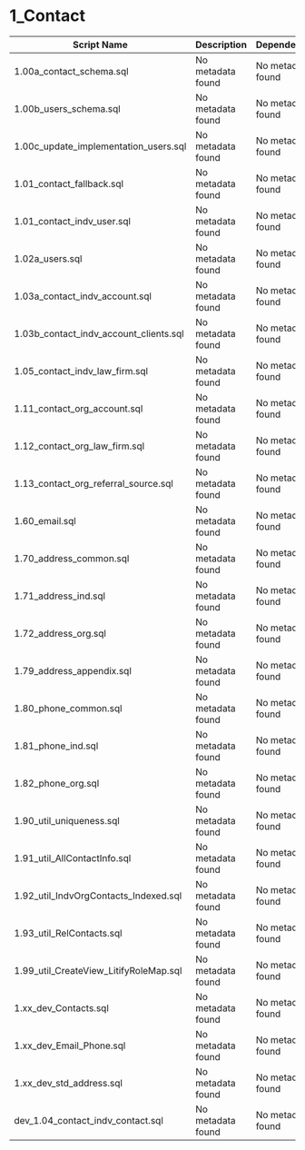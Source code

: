 # 1_Contact

| Script Name | Description | Dependencies |
|-------------|-------------|-------------|
| 1.00a_contact_schema.sql | No metadata found | No metadata found |
| 1.00b_users_schema.sql | No metadata found | No metadata found |
| 1.00c_update_implementation_users.sql | No metadata found | No metadata found |
| 1.01_contact_fallback.sql | No metadata found | No metadata found |
| 1.01_contact_indv_user.sql | No metadata found | No metadata found |
| 1.02a_users.sql | No metadata found | No metadata found |
| 1.03a_contact_indv_account.sql | No metadata found | No metadata found |
| 1.03b_contact_indv_account_clients.sql | No metadata found | No metadata found |
| 1.05_contact_indv_law_firm.sql | No metadata found | No metadata found |
| 1.11_contact_org_account.sql | No metadata found | No metadata found |
| 1.12_contact_org_law_firm.sql | No metadata found | No metadata found |
| 1.13_contact_org_referral_source.sql | No metadata found | No metadata found |
| 1.60_email.sql | No metadata found | No metadata found |
| 1.70_address_common.sql | No metadata found | No metadata found |
| 1.71_address_ind.sql | No metadata found | No metadata found |
| 1.72_address_org.sql | No metadata found | No metadata found |
| 1.79_address_appendix.sql | No metadata found | No metadata found |
| 1.80_phone_common.sql | No metadata found | No metadata found |
| 1.81_phone_ind.sql | No metadata found | No metadata found |
| 1.82_phone_org.sql | No metadata found | No metadata found |
| 1.90_util_uniqueness.sql | No metadata found | No metadata found |
| 1.91_util_AllContactInfo.sql | No metadata found | No metadata found |
| 1.92_util_IndvOrgContacts_Indexed.sql | No metadata found | No metadata found |
| 1.93_util_RelContacts.sql | No metadata found | No metadata found |
| 1.99_util_CreateView_LitifyRoleMap.sql | No metadata found | No metadata found |
| 1.xx_dev_Contacts.sql | No metadata found | No metadata found |
| 1.xx_dev_Email_Phone.sql | No metadata found | No metadata found |
| 1.xx_dev_std_address.sql | No metadata found | No metadata found |
| dev_1.04_contact_indv_contact.sql | No metadata found | No metadata found |
